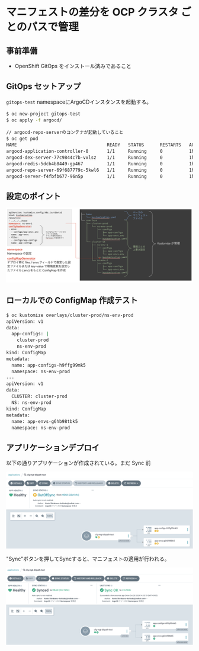 # マニフェストの差分を OCP クラスタ ごとのパスで管理

## 事前準備

- OpenShift GitOps をインストール済みであること

## GitOps セットアップ

`gitops-test` namespaceにArgoCDインスタンスを起動する。

```bash
$ oc new-project gitops-test
$ oc apply -f argocd/

// argocd-repo-serverのコンテナが起動していること
$ oc get pod
NAME                                  READY   STATUS      RESTARTS   AGE
argocd-application-controller-0       1/1     Running     0          1h 
argocd-dex-server-77c9844c7b-vxlsz    1/1     Running     0          1h 
argocd-redis-5dcb4b8449-gp467         1/1     Running     0          1h 
argocd-repo-server-69f687779c-5kwl6   1/1     Running     0          1h 
argocd-server-f4fbfb677-96n5p         1/1     Running     0          1h 
```

## 設定のポイント

![](./images/instruction.png)

## ローカルでの ConfigMap 作成テスト

```bash
$ oc kustomize overlays/cluster-prod/ns-env-prod 
apiVersion: v1
data:
  app-configs: |
    cluster-prod
    ns-env-prod
kind: ConfigMap
metadata:
  name: app-configs-h9ffg99mk5
  namespace: ns-env-prod
---
apiVersion: v1
data:
  CLUSTER: cluster-prod
  NS: ns-env-prod
kind: ConfigMap
metadata:
  name: app-envs-g6hb98tbk5
  namespace: ns-env-prod
```

## アプリケーションデプロイ

以下の通りアプリケーションが作成されている。まだ Sync 前

![](./images/argocd-before-sync.png)

"Sync"ボタンを押してSyncすると、マニフェストの適用が行われる。

![](./images/argocd-after-sync.png)
